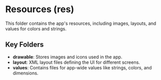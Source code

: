 # Resources (res)

This folder contains the app's resources, including images, layouts, and values for colors and strings.

## Key Folders

- **drawable**: Stores images and icons used in the app.
- **layout**: XML layout files defining the UI for different screens.
- **values**: Contains files for app-wide values like strings, colors, and dimensions.
